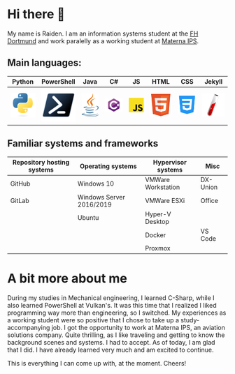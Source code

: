 # Hi there 👋

My name is Raiden. I am an information systems student at the [FH Dortmund][1] and work paralelly as a working student at [Materna IPS][2].

[1]: https://www.fh-dortmund.de
[2]: https://www.materna-ips.com

## Main languages:

|  Python   | PowerShell |   Java    |    C#     |    JS     |   HTML    |    CSS    |  Jekyll   |
| :-------: | :--------: | :-------: | :-------: | :-------: | :-------: | :-------: | :-------: |
| ![img][3] | ![img][4]  | ![img][5] | ![img][6] | ![img][7] | ![img][8] | ![img][9] | ![img][10] |

[3]: https://raw.githubusercontent.com/raiden-e/raiden-e/main/img/python.svg
[4]: https://raw.githubusercontent.com/raiden-e/raiden-e/main/img/powershell.svg
[5]: https://raw.githubusercontent.com/raiden-e/raiden-e/main/img/java.svg
[6]: https://raw.githubusercontent.com/raiden-e/raiden-e/main/img/csharp.svg
[7]: https://raw.githubusercontent.com/raiden-e/raiden-e/main/img/javascript.svg
[8]: https://raw.githubusercontent.com/raiden-e/raiden-e/main/img/html.svg
[9]: https://raw.githubusercontent.com/raiden-e/raiden-e/main/img/css.svg
[10]: https://raw.githubusercontent.com/raiden-e/raiden-e/main/img/jekyll.svg


## Familiar systems and frameworks

| Repository hosting systems | Operating systems        | Hypervisor systems | Misc     |
| -------------------------- | ------------------------ | ------------------ | -------- |
| GitHub                     | Windows 10               | VMWare Workstation | DX-Union |
| GitLab                     | Windows Server 2016/2019 | VMWare ESXi        | Office   |
|                            | Ubuntu                   | Hyper-V Desktop    |          |
|                            |                          | Docker             | VS Code  |
|                            |                          | Proxmox            |          |

# A bit more about me

During my studies in Mechanical engineering, I learned C-Sharp, while I also learned PowerShell at Vulkan's.
It was this time that I realized I liked programming way more than engineering, so I switched.
My experiences as a working student were so positive that I chose to take up a study-accompanying job.
I got the opportunity to work at Materna IPS, an aviation solutions company. Quite thrilling, as I like traveling and getting to know the background scenes and systems.
I had to accept. As of today, I am glad that I did. I have already learned very much and am excited to continue.

This is everything I can come up with, at the moment. Cheers!
